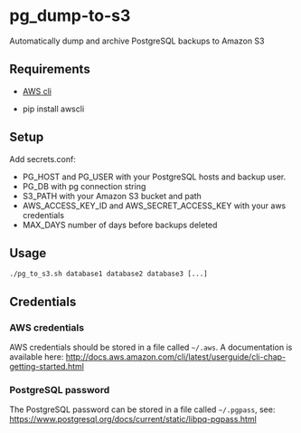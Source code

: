 # pg_dump-to-s3
Automatically dump and archive PostgreSQL backups to Amazon S3

## Requirements

 - [AWS cli](https://aws.amazon.com/cli)

 - pip install awscli


## Setup

Add secrets.conf:
  - PG_HOST and PG_USER with your PostgreSQL hosts and backup user.
  - PG_DB with pg connection string
  - S3_PATH with your Amazon S3 bucket and path
  - AWS_ACCESS_KEY_ID and AWS_SECRET_ACCESS_KEY with your aws credentials
  - MAX_DAYS number of days before backups deleted

## Usage

```
./pg_to_s3.sh database1 database2 database3 [...]
```

## Credentials

### AWS credentials

AWS credentials should be stored in a file called `~/.aws`. A documentation is available here: http://docs.aws.amazon.com/cli/latest/userguide/cli-chap-getting-started.html

### PostgreSQL password

The PostgreSQL password can be stored in a file called `~/.pgpass`, see: https://www.postgresql.org/docs/current/static/libpq-pgpass.html
